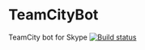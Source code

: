 TeamCityBot
===========

TeamCity bot for Skype [![Build status](https://ci.appveyor.com/api/projects/status/71sa261s12acsarg?svg=true)](https://ci.appveyor.com/project/y-gagar1n/teamcitybot)
